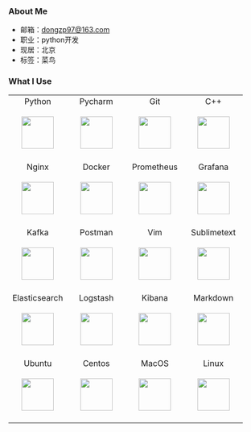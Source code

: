 ### About Me

- 邮箱：dongzp97@163.com
- 职业：python开发
- 现居：北京
- 标签：菜鸟

### What I Use

<table>
  <tbody>
    <tr valign="top">
      <td width="25%" align="center">
        <span>Python</span><br><br>
        <img height="64px" src="https://cdn.svgporn.com/logos/python.svg"><br><br>
      </td>
      <td width="25%" align="center">
        <span>Pycharm</span><br><br>
        <img height="64px" src="https://cdn.svgporn.com/logos/pycharm.svg"><br><br>
      </td>
      <td width="25%" align="center">
        <span>Git</span><br><br>
        <img height="64px" src="https://cdn.svgporn.com/logos/git-icon.svg"><br><br>
      </td>
      <td width="25%" align="center">
        <span>C++</span><br><br>
        <img height="64px" src="https://cdn.svgporn.com/logos/c-plusplus.svg"><br><br>
      </td>
    </tr>
    <tr valign="top">
      <td width="25%" align="center">
        <span>Nginx</span><br><br>
        <img height="64px" src="https://cdn.svgporn.com/logos/nginx.svg"><br><br>
      </td>
      <td width="25%" align="center">
        <span>Docker</span><br><br>
        <img height="64px" src="https://cdn.worldvectorlogo.com/logos/docker.svg"><br><br>
      </td>
      <td width="25%" align="center">
        <span>Prometheus</span><br><br>
        <img height="64px" src="https://cdn.svgporn.com/logos/prometheus.svg"><br><br>
      </td>
      <td width="25%" align="center">
        <span>Grafana</span><br><br>
        <img height="64px" src="https://cdn.svgporn.com/logos/grafana.svg"><br><br>
      </td>
    </tr>
    <tr valign="top">
      <td width="25%" align="center">
        <span>Kafka</span><br><br>
        <img height="64px" src="https://cdn.worldvectorlogo.com/logos/kafka.svg"><br><br>
      </td>
      <td width="25%" align="center">
        <span>Postman</span><br><br>
        <img height="64px" src="https://cdn.svgporn.com/logos/postman-icon.svg"><br><br>
      </td>
      <td width="25%" align="center">
        <span>Vim</span><br><br>
        <img height="64px" src="https://cdn.svgporn.com/logos/vim.svg"><br><br>
      </td>
      <td width="25%" align="center">
        <span>Sublimetext</span><br><br>
        <img height="64px" src="https://cdn.svgporn.com/logos/sublimetext-icon.svg"><br><br>
      </td>
    </tr>
    <tr valign="top">
      <td width="25%" align="center">
        <span>Elasticsearch</span><br><br>
        <img height="64px" src="https://cdn.svgporn.com/logos/elasticsearch.svg"><br><br>
      </td>
      <td width="25%" align="center">
        <span>Logstash</span><br><br>
        <img height="64px" src="https://cdn.svgporn.com/logos/logstash.svg"><br><br>
      </td>
      <td width="25%" align="center">
        <span>Kibana</span><br><br>
        <img height="64px" src="https://cdn.svgporn.com/logos/kibana.svg"><br><br>
      </td>
      <td width="25%" align="center">
        <span>Markdown</span><br><br>
        <img height="64px" src="https://cdn.svgporn.com/logos/markdown.svg"><br><br>
      </td>
    </tr>
    <tr valign="top">
      <td width="25%" align="center">
        <span>Ubuntu</span><br><br>
        <img height="64px" src="https://cdn.svgporn.com/logos/ubuntu.svg"><br><br>
      </td>
      <td width="25%" align="center">
        <span>Centos</span><br><br>
        <img height="64px" src="https://cdn.svgporn.com/logos/centos.svg"><br><br>
      </td>
      <td width="25%" align="center">
        <span>MacOS</span><br><br>
        <img height="64px" src="https://cdn.svgporn.com/logos/macOS.svg"><br><br>
      </td>
      <td width="25%" align="center">
        <span>Linux</span><br><br>
        <img height="64px" src="https://cdn.svgporn.com/logos/linux-tux.svg"><br><br>
      </td>
    </tr>
  </tbody>
</table>

[//]: # (### My Stats)

[//]: # ([![GitHub stats]&#40;https://github-readme-stats.vercel.app/api?username=Dongzhenpu&show_icons=true&hide_boarder=true&#41;]&#40;https://github.com/anuraghazra/github-readme-stats&#41;)

[//]: # ([![Top Langs]&#40;https://github-readme-stats.vercel.app/api/top-langs/?username=Dongzhenpu&layout=compact&#41;]&#40;https://github.com/anuraghazra/github-readme-stats&#41;)